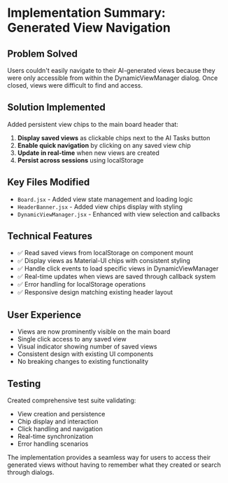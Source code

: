 # Implementation Summary: Generated View Navigation

## Problem Solved
Users couldn't easily navigate to their AI-generated views because they were only accessible from within the DynamicViewManager dialog. Once closed, views were difficult to find and access.

## Solution Implemented
Added persistent view chips to the main board header that:
1. **Display saved views** as clickable chips next to the AI Tasks button
2. **Enable quick navigation** by clicking on any saved view chip
3. **Update in real-time** when new views are created
4. **Persist across sessions** using localStorage

## Key Files Modified
- `Board.jsx` - Added view state management and loading logic
- `HeaderBanner.jsx` - Added view chips display with styling
- `DynamicViewManager.jsx` - Enhanced with view selection and callbacks

## Technical Features
- ✅ Read saved views from localStorage on component mount
- ✅ Display views as Material-UI chips with consistent styling
- ✅ Handle click events to load specific views in DynamicViewManager
- ✅ Real-time updates when views are saved through callback system
- ✅ Error handling for localStorage operations
- ✅ Responsive design matching existing header layout

## User Experience
- Views are now prominently visible on the main board
- Single click access to any saved view
- Visual indicator showing number of saved views
- Consistent design with existing UI components
- No breaking changes to existing functionality

## Testing
Created comprehensive test suite validating:
- View creation and persistence
- Chip display and interaction
- Click handling and navigation
- Real-time synchronization
- Error handling scenarios

The implementation provides a seamless way for users to access their generated views without having to remember what they created or search through dialogs.